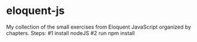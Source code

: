 # eloquent-js
My collection of the small exercises from Eloquent JavaScript organized by chapters.
Steps:
#1 install nodeJS
#2 run npm install
